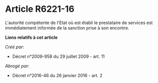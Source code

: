 # Article R6221-16

L'autorité compétente de l'Etat où est établi le prestataire de services est immédiatement informée de la sanction prise à
son encontre.

**Liens relatifs à cet article**

_Créé par_:

  - Décret n°2009-958 du 29 juillet 2009 - art. 11

_Abrogé par_:

  - Décret n°2016-46 du 26 janvier 2016 - art. 2
